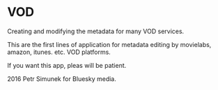 # VOD
Creating and modifying the metadata for many VOD services.

This are the first lines of application for metadata editing by movielabs, amazon, itunes. etc. VOD platforms.

If you want this app, pleas will be patient. 

2016 Petr Simunek for Bluesky media.
